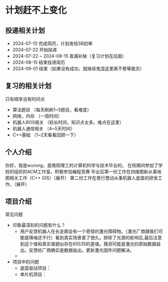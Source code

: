 # 计划赶不上变化

## 投递相关计划

* 2024-07-13 完成简历，计划发给SB初审
* 2024-07-22 开始投递
* 2024-07-22 ~ 2024-08-15 查漏补缺（复习计划在后面）
* 2024-08-15 结束投递简历
* 2024-09-01 结束（如果没有成功，就继续鬼混这里离不卷等裁员）

## 复习的相关计划

只有顺序没有时间点

* 算法题目 （每天刷刷1~5题目，看难度）
* 网络，内存 （一周时间）
* 机器人ROS相关 （较长时间，知识点太多。难点在这里）
* 机器人通信相关 （4~5天时间）
* C++基础 （1~2天看看回顾一下）

## 个人介绍

你好，我是wurong，是南阳理工的计算机科学与技术毕业的。
在校期间参加了学校的组织的ACM工作室。积极参加编程竞赛
毕业后第一份工作在四维图新从事地图相关工作（C++ GIS）（展开）
第二份工作在景行慧动从事机器人底盘的研发工作。（展开）

## 项目介绍

常见问题
 
* 印象最深刻的问题有什么？
   * 用户反馈机器人在长走廊会有一个奇怪的激光障碍物。（激光厂商跟我们可能是降噪还不行）看到真实场景查了很久。排除了光源的影响后,最后注意到这个值和真实值貌似存在65535的差值。猜测可能是激光的原始数据益出。反馈给厂商确实是数据益出。更新激光固件问题解决。
   * 
* 项目中的问题
  * 底盘驱动项目：
  * 单片机项目：
